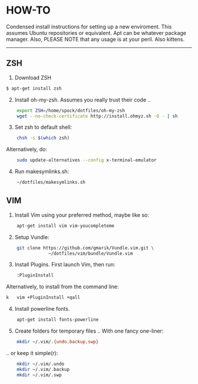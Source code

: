 HOW-TO
======

Condensed install instructions for setting up a new enviroment.
This assumes Ubuntu repositories or equivalent. Apt can be whatever package
manager. Also, PLEASE NOTE that any usage is at your peril. Also kittens.

--------------------------------------------------------------------------------


ZSH
---

1. Download ZSH

```bash
$ apt-get install zsh
```

2. Install oh-my-zsh. Assumes you really trust their code ..

```bash
    export ZSH=/home/spock/dotfiles/oh-my-zsh
    wget --no-check-certificate http://install.ohmyz.sh -O - | sh
```

3. Set zsh to default shell:

```bash
    chsh -s $(which zsh)
```

   Alternatively, do:

```bash
    sudo update-alternatives --config x-terminal-emulator
```

4. Run makesymlinks.sh:

```bash
    ~/dotfiles/makesymlinks.sh
```


VIM
---

1. Install Vim using your preferred method, maybe like so:

```bash
    apt-get install vim vim-youcompleteme
```

2. Setup Vundle:

```bash
    git clone https://github.com/gmarik/Vundle.vim.git \
                ~/dotfiles/vim/bundle/Vundle.vim
```

3. Install Plugins. First launch Vim, then run:

```bash
    :PluginInstall
```

Alternatively, to install from the command line:

```bash
k   vim +PluginInstall +qall
```

4. Install powerline fonts.

```bash
    apt-get install fonts-powerline 
```

5. Create folders for temporary files
   .. With one fancy one-liner:

```bash
    mkdir ~/.vim/.{undo,backup,swp}
```

   .. or keep it simple(r):

```bash
    mkdir ~/.vim/.undo
    mkdir ~/.vim/.backup
    mkdir ~/.vim/.swp
```
